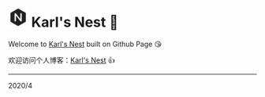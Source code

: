 # <a href="https://karlszp.github.io"><img src="images/icon.png" width=40px alt="?"/></a> Karl's Nest :round_pushpin:

Welcome to [Karl's Nest](https://karlszp.github.io/) built on Github Page :kissing_heart:

欢迎访问个人博客：[Karl's Nest](https://karlszp.github.io/) :thumbsup:

---

2020/4
